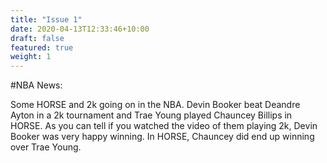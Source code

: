 ```yaml
---
title: "Issue 1"
date: 2020-04-13T12:33:46+10:00
draft: false
featured: true
weight: 1
---
```

#NBA News:

Some HORSE and 2k going on in the NBA. Devin Booker beat Deandre Ayton in a 2k tournament and Trae Young played Chauncey Billips in HORSE. As you can tell if you watched the video of them playing 2k, Devin Booker was very happy winning. In HORSE, Chauncey did end up winning over Trae Young.



  
